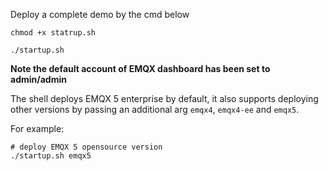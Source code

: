 Deploy a complete demo by the cmd below
```shell
chmod +x statrup.sh

./startup.sh
```

**Note the default account of EMQX dashboard has been set to admin/admin**

The shell deploys EMQX 5 enterprise by default, it also supports deploying other versions by passing an additional arg `emqx4`, `emqx4-ee` and `emqx5`.

For example:
```shell
# deploy EMQX 5 opensource version
./startup.sh emqx5
```